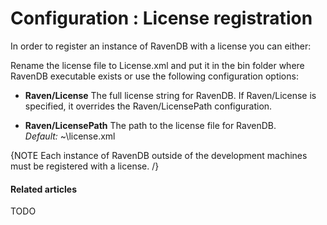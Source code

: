 # Configuration : License registration

In order to register an instance of RavenDB with a license you can either: 

Rename the license file to License.xml and put it in the bin folder where RavenDB executable exists or use the following configuration options:

* **Raven/License**
	The full license string for RavenDB. If Raven/License is specified, it overrides the Raven/LicensePath configuration.

* **Raven/LicensePath**
	The path to the license file for RavenDB.   
	_Default:_ ~\license.xml

{NOTE Each instance of RavenDB outside of the development machines must be registered with a license. /}

#### Related articles

TODO